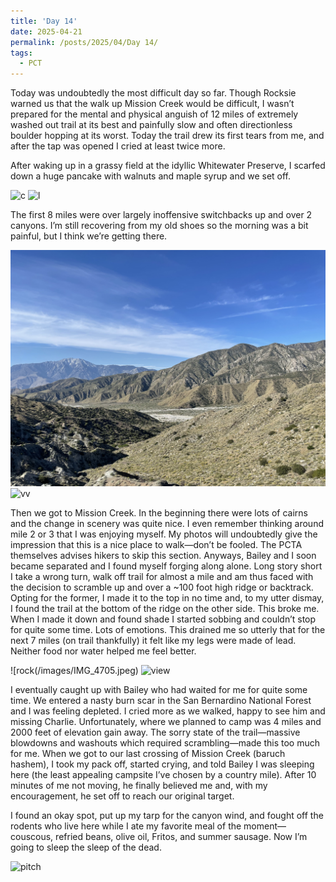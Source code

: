 ```yaml
---
title: 'Day 14'
date: 2025-04-21
permalink: /posts/2025/04/Day 14/
tags:
  - PCT
---
```


Today was undoubtedly the most difficult day so far. Though Rocksie warned us that the walk up Mission Creek would be difficult, I wasn’t prepared for the mental and physical anguish of 12 miles of extremely washed out trail at its best and painfully slow and often directionless boulder hopping at its worst. Today the trail drew its first tears from me, and after the tap was opened I cried at least twice more.

After waking up in a grassy field at the idyllic Whitewater Preserve, I scarfed down a huge pancake with walnuts and maple syrup and we set off.

![c](/images/IMG_4691.jpeg)
![l](/images/IMG_4694.jpeg)

The first 8 miles were over largely inoffensive switchbacks up and over 2 canyons. I’m still recovering from my old shoes so the morning was a bit painful, but I think we’re getting there. 

![vvv](/images/IMG_4698.jpeg)
![vv](/images/IMG_4699.jpeg)

Then we got to Mission Creek. In the beginning there were lots of cairns and the change in scenery was quite nice. I even remember thinking around mile 2 or 3 that I was enjoying myself. My photos will undoubtedly give the impression that this is a nice place to walk—don’t be fooled. The PCTA themselves advises hikers to skip this section. Anyways, Bailey and I soon became separated and I found myself forging along alone. Long story short I take a wrong turn, walk off trail for almost a mile and am thus faced with the decision to scramble up and over a ~100 foot high ridge or backtrack. Opting for the former, I made it to the top in no time and, to my utter dismay, I found the trail at the bottom of the ridge on the other side. This broke me. When I made it down and found shade I started sobbing and couldn’t stop for quite some time. Lots of emotions. This drained me so utterly that for the next 7 miles (on trail thankfully) it felt like my legs were made of lead. Neither food nor water helped me feel better. 

![rock(/images/IMG_4705.jpeg)
![view](/images/IMG_4704.jpeg)

I eventually caught up with Bailey who had waited for me for quite some time. We entered a nasty burn scar in the San Bernardino National Forest and I was feeling depleted. I cried more as we walked, happy to see him and missing Charlie. Unfortunately, where we planned to camp was 4 miles and 2000 feet of elevation gain away. The sorry state of the trail—massive blowdowns and washouts which required scrambling—made this too much for me. When we got to our last crossing of Mission Creek (baruch hashem), I took my pack off, started crying, and told Bailey I was sleeping here (the least appealing campsite I’ve chosen by a country mile). After 10 minutes of me not moving, he finally believed me and, with my encouragement, he set off to reach our original target. 

I found an okay spot, put up my tarp for the canyon wind, and fought off the rodents who live here while I ate my favorite meal of the moment—couscous, refried beans, olive oil, Fritos, and summer sausage. Now I’m going to sleep the sleep of the dead.

![pitch](/images/IMG_4712.jpeg)
